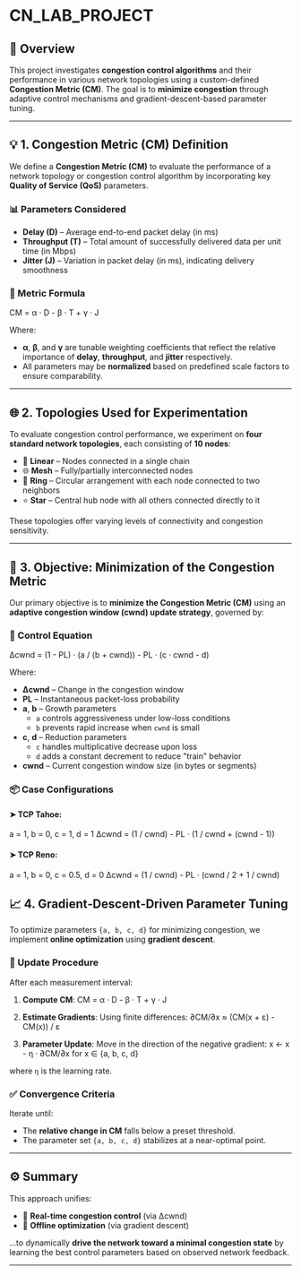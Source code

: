 # CN_LAB_PROJECT

## 📌 Overview

This project investigates **congestion control algorithms** and their performance in various network topologies using a custom-defined **Congestion Metric (CM)**. The goal is to **minimize congestion** through adaptive control mechanisms and gradient-descent-based parameter tuning.

---

## 💡 1. Congestion Metric (CM) Definition

We define a **Congestion Metric (CM)** to evaluate the performance of a network topology or congestion control algorithm by incorporating key **Quality of Service (QoS)** parameters.

### 📊 Parameters Considered
- **Delay (D)** – Average end-to-end packet delay (in ms)
- **Throughput (T)** – Total amount of successfully delivered data per unit time (in Mbps)
- **Jitter (J)** – Variation in packet delay (in ms), indicating delivery smoothness

### 🧮 Metric Formula

CM = α · D - β · T + γ · J


Where:
- **α**, **β**, and **γ** are tunable weighting coefficients that reflect the relative importance of **delay**, **throughput**, and **jitter** respectively.
- All parameters may be **normalized** based on predefined scale factors to ensure comparability.

---

## 🌐 2. Topologies Used for Experimentation

To evaluate congestion control performance, we experiment on **four standard network topologies**, each consisting of **10 nodes**:

- 🔗 **Linear** – Nodes connected in a single chain  
- 🌐 **Mesh** – Fully/partially interconnected nodes  
- 🔄 **Ring** – Circular arrangement with each node connected to two neighbors  
- ⭐ **Star** – Central hub node with all others connected directly to it  

These topologies offer varying levels of connectivity and congestion sensitivity.

---

## 🎯 3. Objective: Minimization of the Congestion Metric

Our primary objective is to **minimize the Congestion Metric (CM)** using an **adaptive congestion window (cwnd) update strategy**, governed by:

### 🔧 Control Equation
Δcwnd = (1 - PL) · (a / (b + cwnd)) - PL · (c · cwnd - d)

Where:
- **Δcwnd** – Change in the congestion window
- **PL** – Instantaneous packet-loss probability
- **a**, **b** – Growth parameters
  - `a` controls aggressiveness under low-loss conditions
  - `b` prevents rapid increase when `cwnd` is small
- **c**, **d** – Reduction parameters
  - `c` handles multiplicative decrease upon loss
  - `d` adds a constant decrement to reduce "train" behavior
- **cwnd** – Current congestion window size (in bytes or segments)

### 📦 Case Configurations

#### ➤ TCP Tahoe:
a = 1, b = 0, c = 1, d = 1 Δcwnd = (1 / cwnd) - PL · (1 / cwnd + (cwnd - 1))

#### ➤ TCP Reno:
a = 1, b = 0, c = 0.5, d = 0 Δcwnd = (1 / cwnd) - PL · (cwnd / 2 + 1 / cwnd)

## 📈 4. Gradient‑Descent‑Driven Parameter Tuning

To optimize parameters `{a, b, c, d}` for minimizing congestion, we implement **online optimization** using **gradient descent**.

### 🔄 Update Procedure

After each measurement interval:
1. **Compute CM**:
CM = α · D - β · T + γ · J


2. **Estimate Gradients**:
Using finite differences:
∂CM/∂x ≈ (CM(x + ε) - CM(x)) / ε


3. **Parameter Update**:
Move in the direction of the negative gradient:
x ← x - η · ∂CM/∂x for x ∈ {a, b, c, d}

where `η` is the learning rate.

### ✅ Convergence Criteria

Iterate until:
- The **relative change in CM** falls below a preset threshold.
- The parameter set `{a, b, c, d}` stabilizes at a near-optimal point.

---

## ⚙️ Summary

This approach unifies:
- 🔄 **Real-time congestion control** (via Δcwnd)
- 🧠 **Offline optimization** (via gradient descent)

...to dynamically **drive the network toward a minimal congestion state** by learning the best control parameters based on observed network feedback.

---



